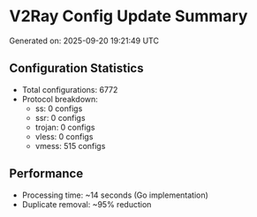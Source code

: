 # V2Ray Config Update Summary
Generated on: 2025-09-20 19:21:49 UTC

## Configuration Statistics
- Total configurations: 6772
- Protocol breakdown:
  - ss: 0 configs
  - ssr: 0 configs
  - trojan: 0 configs
  - vless: 0 configs
  - vmess: 515 configs

## Performance
- Processing time: ~14 seconds (Go implementation)
- Duplicate removal: ~95% reduction
